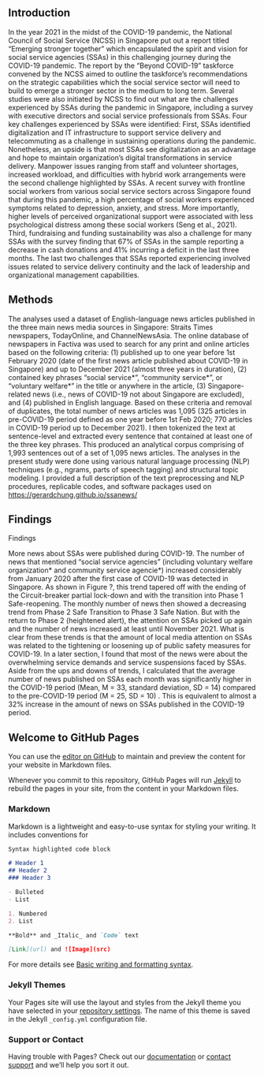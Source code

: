 ## Introduction
In the year 2021 in the midst of the COVID-19 pandemic, the National Council of Social Service (NCSS) in Singapore put out a report titled “Emerging stronger together” which encapsulated the spirit and vision for social service agencies (SSAs) in this challenging journey during the COVID-19 pandemic. The report by the “Beyond COVID-19” taskforce convened by the NCSS aimed to outline the taskforce’s recommendations on the strategic capabilities which the social service sector will need to build to emerge a stronger sector in the medium to long term. Several studies were also initiated by NCSS to find out what are the challenges experienced by SSAs during the pandemic in Singapore, including a survey with executive directors and social service professionals from SSAs. Four key challenges experienced by SSAs were identified: First, SSAs identified digitalization and IT infrastructure to support service delivery and telecommuting as a challenge in sustaining operations during the pandemic. Nonetheless, an upside is that most SSAs see digitalization as an advantage and hope to maintain organization’s digital transformations in service delivery. Manpower issues ranging from staff and volunteer shortages, increased workload, and difficulties with hybrid work arrangements were the second challenge highlighted by SSAs. A recent survey with frontline social workers from various social service sectors across Singapore found that during this pandemic, a high percentage of social workers experienced symptoms related to depression, anxiety, and stress. More importantly, higher levels of perceived organizational support were associated with less psychological distress among these social workers (Seng et al., 2021). Third, fundraising and funding sustainability was also a challenge for many SSAs with the survey finding that 67% of SSAs in the sample reporting a decrease in cash donations and 41% incurring a deficit in the last three months. The last two challenges that SSAs reported experiencing involved issues related to service delivery continuity and the lack of leadership and organizational management capabilities. 


## Methods
The analyses used a dataset of English-language news articles published in the three main news media sources in Singapore: Straits Times newspapers, TodayOnline, and ChannelNewsAsia. The online database of newspapers in Factiva was used to search for any print and online articles based on the following criteria: (1) published up to one year before 1st February 2020 (date of the first news article published about COVID-19 in Singapore) and up to December 2021 (almost three years in duration), (2) contained key phrases “social service*”, “community service*”, or “voluntary welfare*” in the title or anywhere in the article, (3) Singapore-related news (i.e., news of COVID-19 not about Singapore are excluded), and (4) published in English language. Based on these criteria and removal of duplicates, the total number of news articles was 1,095 (325 articles in pre-COVID-19 period defined as one year before 1st Feb 2020; 770 articles in COVID-19 period up to December 2021). I then tokenized the text at sentence-level and extracted every sentence that contained at least one of the three key phrases. This produced an analytical corpus comprising of 1,993 sentences out of a set of 1,095 news articles. 
	The analyses in the present study were done using various natural language processing (NLP) techniques (e.g., ngrams, parts of speech tagging) and structural topic modeling. I provided a full description of the text preprocessing and NLP procedures, replicable codes, and software packages used on https://gerardchung.github.io/ssanews/ 


## Findings
Findings

More news about SSAs were published during COVID-19. The number of news that mentioned “social service agencies” (including voluntary welfare organization* and community service agencie*) increased considerably from January 2020 after the first case of COVID-19 was detected in Singapore. As shown in Figure ?, this trend tapered off with the ending of the Circuit-breaker partial lock-down and with the transition into Phase 1 Safe-reopening. The monthly number of news then showed a decreasing trend from Phase 2 Safe Transition to Phase 3 Safe Nation. But with the return to Phase 2 (heightened alert), the attention on SSAs picked up again and the number of news increased at least until November 2021. What is clear from these trends is that the amount of local media attention on SSAs was related to the tightening or loosening up of public safety measures for COVID-19. In a later section, I found that most of the news were about the overwhelming service demands and service suspensions faced by SSAs. Aside from the ups and downs of trends, I calculated that the average number of news published on SSAs each month was significantly higher in the COVID-19 period (Mean, M = 33, standard deviation, SD = 14) compared to the pre-COVID-19 period (M = 25, SD = 10) . This is equivalent to almost a 32% increase in the amount of news on SSAs published in the COVID-19 period. 



## Welcome to GitHub Pages

You can use the [editor on GitHub](https://github.com/gerardchung/ssanews/edit/main/README.md) to maintain and preview the content for your website in Markdown files.

Whenever you commit to this repository, GitHub Pages will run [Jekyll](https://jekyllrb.com/) to rebuild the pages in your site, from the content in your Markdown files.

### Markdown

Markdown is a lightweight and easy-to-use syntax for styling your writing. It includes conventions for

```markdown
Syntax highlighted code block

# Header 1
## Header 2
### Header 3

- Bulleted
- List

1. Numbered
2. List

**Bold** and _Italic_ and `Code` text

[Link](url) and ![Image](src)
```

For more details see [Basic writing and formatting syntax](https://docs.github.com/en/github/writing-on-github/getting-started-with-writing-and-formatting-on-github/basic-writing-and-formatting-syntax).

### Jekyll Themes

Your Pages site will use the layout and styles from the Jekyll theme you have selected in your [repository settings](https://github.com/gerardchung/ssanews/settings/pages). The name of this theme is saved in the Jekyll `_config.yml` configuration file.

### Support or Contact

Having trouble with Pages? Check out our [documentation](https://docs.github.com/categories/github-pages-basics/) or [contact support](https://support.github.com/contact) and we’ll help you sort it out.
